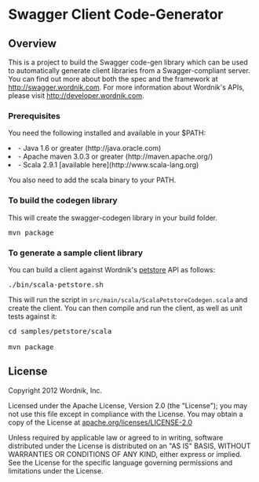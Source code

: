 # Swagger Client Code-Generator

## Overview
This is a project to build the Swagger code-gen library which can be used to automatically
generate client libraries from a Swagger-compliant server.  You can find out more about both 
the spec and the framework at http://swagger.wordnik.com.  For more information about Wordnik's 
APIs, please visit http://developer.wordnik.com.  

### Prerequisites
You need the following installed and available in your $PATH:

<li>- Java 1.6 or greater (http://java.oracle.com)

<li>- Apache maven 3.0.3 or greater (http://maven.apache.org/)

<li>- Scala 2.9.1 [available here](http://www.scala-lang.org)

You also need to add the scala binary to your PATH.

### To build the codegen library

This will create the swagger-codegen library in your build folder.  

<pre>
mvn package
</pre>


### To generate a sample client library
You can build a client against Wordnik's [petstore](http://petstore.swagger.wordnik.com) API as follows:

<pre>
./bin/scala-petstore.sh
</pre>

This will run the script in `src/main/scala/ScalaPetstoreCodegen.scala` and create the client.  You can then
compile and run the client, as well as unit tests against it:

<pre>
cd samples/petstore/scala

mvn package
</pre>

License
-------

Copyright 2012 Wordnik, Inc.

Licensed under the Apache License, Version 2.0 (the "License");
you may not use this file except in compliance with the License.
You may obtain a copy of the License at [apache.org/licenses/LICENSE-2.0](http://www.apache.org/licenses/LICENSE-2.0)

Unless required by applicable law or agreed to in writing, software
distributed under the License is distributed on an "AS IS" BASIS,
WITHOUT WARRANTIES OR CONDITIONS OF ANY KIND, either express or implied.
See the License for the specific language governing permissions and
limitations under the License.
